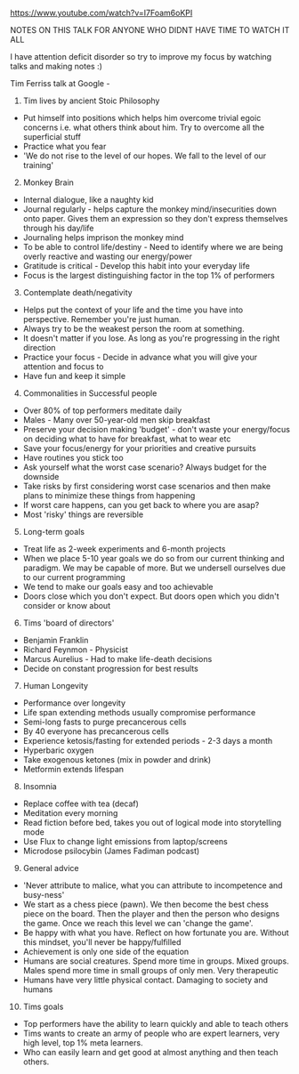 https://www.youtube.com/watch?v=I7Foam6oKPI 

NOTES ON THIS TALK FOR ANYONE WHO DIDNT HAVE TIME TO WATCH IT ALL 

I have attention deficit disorder so try to improve my focus by watching talks and making notes :) 

Tim Ferriss talk at Google - 
1) Tim lives by ancient Stoic Philosophy 
- Put himself into positions which helps him overcome trivial egoic concerns i.e. what others think about him. Try to overcome all the superficial stuff 
- Practice what you fear 
- 'We do not rise to the level of our hopes. We fall to the level of our training' 

2) Monkey Brain 
- Internal dialogue, like a naughty kid 
- Journal regularly - helps capture the monkey mind/insecurities down onto paper. Gives them an expression so they don't express themselves through his day/life 
- Journaling helps imprison the monkey mind 
- To be able to control life/destiny - Need to identify where we are being overly reactive and wasting our energy/power 
- Gratitude is critical - Develop this habit into your everyday life 
- Focus is the largest distinguishing factor in the top 1% of performers 

3) Contemplate death/negativity 
- Helps put the context of your life and the time you have into perspective. Remember you're just human. 
- Always try to be the weakest person the room at something. 
- It doesn't matter if you lose. As long as you're progressing in the right direction 
- Practice your focus - Decide in advance what you will give your attention and focus to 
- Have fun and keep it simple 

4) Commonalities in Successful people 
- Over 80% of top performers meditate daily 
- Males - Many over 50-year-old men skip breakfast 
- Preserve your decision making 'budget' - don't waste your energy/focus on deciding what to have for breakfast, what to wear etc 
- Save your focus/energy for your priorities and creative pursuits 
- Have routines you stick too 
- Ask yourself what the worst case scenario? Always budget for the downside 
- Take risks by first considering worst case scenarios and then make plans to minimize these things from happening 
- If worst care happens, can you get back to where you are asap? 
- Most 'risky' things are reversible 

5) Long-term goals 
- Treat life as 2-week experiments and 6-month projects 
- When we place 5-10 year goals we do so from our current thinking and paradigm. We may be capable of more. But we undersell ourselves due to our current programming 
- We tend to make our goals easy and too achievable 
- Doors close which you don't expect. But doors open which you didn't consider or know about 

6) Tims 'board of directors' 
- Benjamin Franklin 
- Richard Feynmon - Physicist 
- Marcus Aurelius - Had to make life-death decisions 
- Decide on constant progression for best results 

7) Human Longevity 
- Performance over longevity 
- Life span extending methods usually compromise performance 
- Semi-long fasts to purge precancerous cells 
- By 40 everyone has precancerous cells  
- Experience ketosis/fasting for extended periods - 2-3 days a month 
- Hyperbaric oxygen 
- Take exogenous ketones (mix in powder and drink) 
- Metformin extends lifespan 

8) Insomnia 
- Replace coffee with tea (decaf) 
- Meditation every morning 
- Read fiction before bed, takes you out of logical mode into storytelling mode 
- Use Flux to change light emissions from laptop/screens 
- Microdose psilocybin (James Fadiman podcast) 

9) General advice 
- 'Never attribute to malice, what you can attribute to incompetence and busy-ness' 
- We start as a chess piece (pawn). We then become the best chess piece on the board. Then the player and then the person who designs the game. Once we reach this level we can 'change the game'. 
- Be happy with what you have. Reflect on how fortunate you are. Without this mindset, you'll never be happy/fulfilled 
- Achievement is only one side of the equation 
- Humans are social creatures. Spend more time in groups. Mixed groups. Males spend more time in small groups of only men. Very therapeutic 
- Humans have very little physical contact. Damaging to society and humans 

10) Tims goals 
- Top performers have the ability to learn quickly and able to teach others 
- Tims wants to create an army of people who are expert learners, very high level, top 1% meta learners. 
- Who can easily learn and get good at almost anything and then teach others.